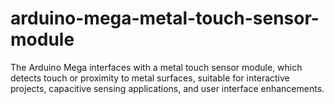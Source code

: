 # arduino-mega-metal-touch-sensor-module
The Arduino Mega interfaces with a metal touch sensor module, which detects touch or proximity to metal surfaces, suitable for interactive projects, capacitive sensing applications, and user interface enhancements.
